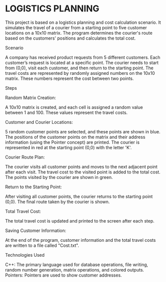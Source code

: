 # LOGISTICS PLANNING
This project is based on a logistics planning and cost calculation scenario. It simulates the travel of a courier from a starting point to five customer locations on a 10x10 matrix. The program determines the courier's route based on the customers' positions and calculates the total cost.

Scenario

A company has received product requests from 5 different customers. Each customer’s request is located at a specific point. The courier needs to start from (0,0), visit each customer, and then return to the starting point. The travel costs are represented by randomly assigned numbers on the 10x10 matrix. These numbers represent the cost between two points.

Steps

Random Matrix Creation:

A 10x10 matrix is created, and each cell is assigned a random value between 1 and 100. These values represent the travel costs.

Customer and Courier Locations:

5 random customer points are selected, and these points are shown in blue. The positions of the customer points on the matrix and their address information (using the Pointer concept) are printed. The courier is represented in red at the starting point (0,0) with the letter 'K'.

Courier Route Plan:

The courier visits all customer points and moves to the next adjacent point after each visit. The travel cost to the visited point is added to the total cost. The points visited by the courier are shown in green.

Return to the Starting Point:

After visiting all customer points, the courier returns to the starting point (0,0). The final route taken by the courier is shown.

Total Travel Cost:

The total travel cost is updated and printed to the screen after each step.

Saving Customer Information:

At the end of the program, customer information and the total travel costs are written to a file called "Cost.txt".

Technologies Used

C++: The primary language used for database operations, file writing, random number generation, matrix operations, and colored outputs. Pointers: Pointers are used to show customer addresses.

